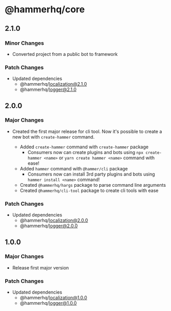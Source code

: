 # @hammerhq/core

## 2.1.0

### Minor Changes

-   Converted project from a public bot to framework

### Patch Changes

-   Updated dependencies
    -   @hammerhq/localization@2.1.0
    -   @hammerhq/logger@2.1.0

## 2.0.0

### Major Changes

-   Created the first major release for cli tool. Now it's possible to create a new bot with `create-hammer` command.

    -   Added `create-hammer` command with `create-hammer` package
        -   Consumers now can create plugins and bots using `npx create-hammer <name>` or `yarn create hammer <name>` command with ease!
    -   Added `hammer` command with `@hammer/cli` package
        -   Consumers now can install 3rd party plugins and bots using `hammer install <name>` command!
    -   Created `@hammerhq/hargs` package to parse command line arguments
    -   Created `@hammerhq/cli-tool` package to create cli tools with ease

### Patch Changes

-   Updated dependencies
    -   @hammerhq/localization@2.0.0
    -   @hammerhq/logger@2.0.0

## 1.0.0

### Major Changes

-   Release first major version

### Patch Changes

-   Updated dependencies
    -   @hammerhq/localization@1.0.0
    -   @hammerhq/logger@1.0.0
